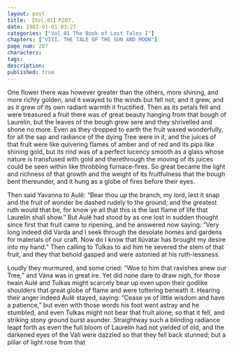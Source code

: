 ```yaml
---
layout: post
title: 【Vol.01】P207.
date: 1983-01-01 03:27
categories: ["Vol.01 The Book of Lost Tales I"]
chapters: ["VIII. THE TALE OF THE SUN AND MOON"]
page_num: 207
characters: 
tags: 
description: 
published: true
---
```


One flower there was however greater than the others, more shining, and more richly golden, and it swayed to the winds but fell not; and it grew, and as it grew of its own radiant warmth it fructified. Then as its petals fell and were treasured a fruit there was of great beauty hanging from that bough of Laurelin, but the leaves of the bough grew sere and they shrivelled and shone no more. Even as they dropped to earth the fruit waxed wonderfully, for all the sap and radiance of the dying Tree were in it, and the juices of that fruit were like quivering flames of amber and of red and its pips like shining gold, but its rind was of a perfect lucency smooth as a glass whose nature is transfused with gold and therethrough the moving of its juices could be seen within like throbbing furnace-fires. So great became the light and richness of that growth and the weight of its fruitfulness that the bough bent thereunder, and it hung as a globe of fires before their eyes.

Then said Yavanna to Aulë: “Bear thou up the branch, my lord, lest it snap and the fruit of wonder be dashed rudely to the ground; and the greatest ruth would that be, for know ye all that this is the last flame of life that Laurelin shall show.” But Aulë had stood by as one lost in sudden thought since first that fruit came to ripening, and he answered now saying: “Very long indeed did Varda and I seek through the desolate homes and gardens for materials of our craft. Now do I know that Ilúvatar has brought my desire into my hand.” Then calling to Tulkas to aid him he severed the stem of that fruit, and they that behold gasped and were astonied at his ruth-lessness.

Loudly they murmured, and some cried: “Woe to him that ravishes anew our Tree,” and Vána was in great ire. Yet did none dare to draw nigh, for those twain Aulë and Tulkas might scarcely bear up even upon their godlike shoulders that great globe of flame and were tottering beneath it. Hearing their anger indeed Aulë stayed, saying: “Cease ye of little wisdom and have a patience,” but even with those words his foot went astray and he stumbled, and even Tulkas might not bear that fruit alone, so that it fell, and striking stony ground burst asunder. Straightway such a blinding radiance leapt forth as even the full bloom of Laurelin had not yielded of old, and the darkened eyes of the Vali were dazzled so that they fell back stunned; but a pillar of light rose from that

